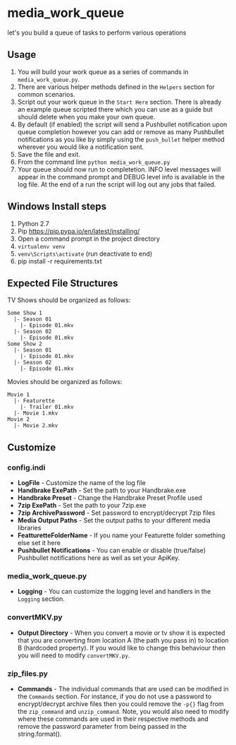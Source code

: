 # media_work_queue
let's you build a queue of tasks to perform various operations

## Usage
1. You will build your work queue as a series of commands in `media_work_queue.py`.
2. There are various helper methods defined in the `Helpers` section for common scenarios.
3. Script out your work queue in the `Start Here` section.  There is already an example queue scripted there which you can use as a guide but should delete when you make your own queue.
4. By default (if enabled) the script will send a Pushbullet notification upon queue completion however you can add or remove as many Pushbullet notifications as you like by simply using the `push_bullet` helper method wherever you would like a notification sent.
4. Save the file and exit.
5. From the command line `python media_work_queue.py`
6. Your queue should now run to completetion.  INFO level messages will appear in the command prompt and DEBUG level info is available in the log file.  At the end of a run the script will log out any jobs that failed.

## Windows Install steps

1. Python 2.7
2. Pip https://pip.pypa.io/en/latest/installing/
3. Open a command prompt in the project directory
4. `virtualenv venv`
5. `venv\Scripts\activate` (run deactivate to end)
3. pip install -r requirements.txt

## Expected File Structures

TV Shows should be organized as follows:
```
Some Show 1
  |- Season 01
    |- Episode 01.mkv
  |- Season 02
    |- Episode 01.mkv
Some Show 2
  |- Season 01
    |- Episode 01.mkv
  |- Season 02
    |- Episode 01.mkv
```

Movies should be organized as follows:
```
Movie 1
  |- Featurette
    |- Trailer 01.mkv
  |- Movie 1.mkv
Movie 2
  |- Movie 2.mkv
```

## Customize

### config.indi
* **LogFile** - Customize the name of the log file
* **Handbrake ExePath** - Set the path to your Handbrake.exe
* **Handbrake Preset** - Change the Handbrake Preset Profile used
* **7zip ExePath** - Set the path to your 7zip.exe
* **7zip ArchivePassword** - Set password to encrypt/decrypt 7zip files
* **Media Output Paths** - Set the output paths to your different media libraries
* **FeatturetteFolderName** - If you name your Featurette folder something else set it here
* **Pushbullet Notifications** - You can enable or disable (true/false) Pushbullet notifications here as well as set your ApiKey.

### media_work_queue.py
* **Logging** - You can customize the logging level and handlers in the `Logging` section.

### convertMKV.py
* **Output Directory** - When you convert a movie or tv show it is expected that you are converting from location A (the path you pass in) to location B (hardcoded property).  If you would like to change this behaviour then you will need to modify `convertMKV.py`.

### zip_files.py
* **Commands** - The individual commands that are used can be modified in the `Commands` section.  For instance, if you do not use a password to encrypt/decrypt archive files then you could remove the `-p{}` flag from the `zip_command` and `unzip_command`.  Note, you would also need to modify where these commands are used in their respective methods and remove the password parameter from being passed in the string.format().
